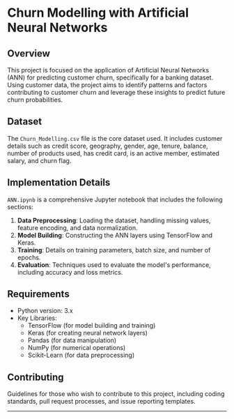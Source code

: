 # Churn Modelling with Artificial Neural Networks

## Overview
This project is focused on the application of Artificial Neural Networks (ANN) for predicting customer churn, specifically for a banking dataset. Using customer data, the project aims to identify patterns and factors contributing to customer churn and leverage these insights to predict future churn probabilities.

## Dataset
The `Churn_Modelling.csv` file is the core dataset used. It includes customer details such as credit score, geography, gender, age, tenure, balance, number of products used, has credit card, is an active member, estimated salary, and churn flag.

## Implementation Details
`ANN.ipynb` is a comprehensive Jupyter notebook that includes the following sections:
1. **Data Preprocessing**: Loading the dataset, handling missing values, feature encoding, and data normalization.
2. **Model Building**: Constructing the ANN layers using TensorFlow and Keras.
3. **Training**: Details on training parameters, batch size, and number of epochs.
4. **Evaluation**: Techniques used to evaluate the model's performance, including accuracy and loss metrics.

## Requirements
- Python version: 3.x
- Key Libraries: 
  - TensorFlow (for model building and training)
  - Keras (for creating neural network layers)
  - Pandas (for data manipulation)
  - NumPy (for numerical operations)
  - Scikit-Learn (for data preprocessing)

## Contributing
Guidelines for those who wish to contribute to this project, including coding standards, pull request processes, and issue reporting templates.

---
